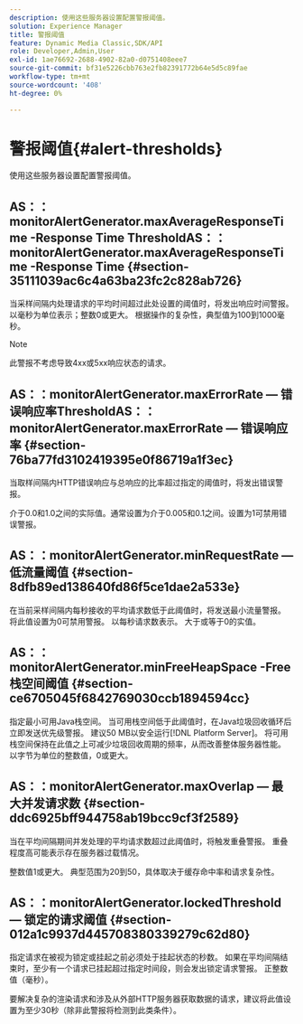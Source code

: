 ```yaml
---
description: 使用这些服务器设置配置警报阈值。
solution: Experience Manager
title: 警报阈值
feature: Dynamic Media Classic,SDK/API
role: Developer,Admin,User
exl-id: 1ae76692-2688-4902-82a0-d0751408eee7
source-git-commit: bf31e5226cbb763e2fb82391772b64e5d5c89fae
workflow-type: tm+mt
source-wordcount: '408'
ht-degree: 0%

---
```


# 警报阈值{#alert-thresholds}

使用这些服务器设置配置警报阈值。

## AS：： monitorAlertGenerator.maxAverageResponseTime -Response Time ThresholdAS：： monitorAlertGenerator.maxAverageResponseTime -Response Time {#section-35111039ac6c4a63ba23fc2c828ab726}

当采样间隔内处理请求的平均时间超过此处设置的阈值时，将发出响应时间警报。 以毫秒为单位表示；整数0或更大。 根据操作的复杂性，典型值为100到1000毫秒。

>[!NOTE]
>
>此警报不考虑导致4xx或5xx响应状态的请求。

## AS：：monitorAlertGenerator.maxErrorRate — 错误响应率ThresholdAS：：monitorAlertGenerator.maxErrorRate — 错误响应率 {#section-76ba77fd3102419395e0f86719a1f3ec}

当取样间隔内HTTP错误响应与总响应的比率超过指定的阈值时，将发出错误警报。

介于0.0和1.0之间的实际值。通常设置为介于0.005和0.1之间。设置为1可禁用错误警报。

## AS：：monitorAlertGenerator.minRequestRate — 低流量阈值 {#section-8dfb89ed138640fd86f5ce1dae2a533e}

在当前采样间隔内每秒接收的平均请求数低于此阈值时，将发送最小流量警报。 将此值设置为0可禁用警报。 以每秒请求数表示。 大于或等于0的实值。

## AS：：monitorAlertGenerator.minFreeHeapSpace -Free栈空间阈值 {#section-ce6705045f6842769030ccb1894594cc}

指定最小可用Java栈空间。 当可用栈空间低于此阈值时，在Java垃圾回收循环后立即发送优先级警报。 建议50 MB以安全运行[!DNL Platform Server]。 将可用栈空间保持在此值之上可减少垃圾回收周期的频率，从而改善整体服务器性能。 以字节为单位的整数值，0或更大。

## AS：：monitorAlertGenerator.maxOverlap — 最大并发请求数 {#section-ddc6925bff944758ab19bcc9cf3f2589}

当在平均间隔期间并发处理的平均请求数超过此阈值时，将触发重叠警报。 重叠程度高可能表示存在服务器过载情况。

整数值1或更大。 典型范围为20到50，具体取决于缓存命中率和请求复杂性。

## AS：：monitorAlertGenerator.lockedThreshold — 锁定的请求阈值 {#section-012a1c9937d445708380339279c62d80}

指定请求在被视为锁定或挂起之前必须处于挂起状态的秒数。 如果在平均间隔结束时，至少有一个请求已挂起超过指定时间段，则会发出锁定请求警报。 正整数值（毫秒）。

要解决复杂的渲染请求和涉及从外部HTTP服务器获取数据的请求，建议将此值设置为至少30秒（除非此警报将检测到此类条件）。
